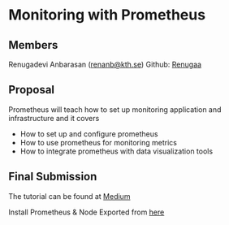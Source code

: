 # Monitoring with Prometheus

## Members
Renugadevi Anbarasan (renanb@kth.se) Github: [Renugaa](https://github.com/Renugaa)


## Proposal
Prometheus will teach how to set up monitoring application and infrastructure and it covers 

* How to set up and configure prometheus
* How to use prometheus for monitoring metrics
* How to integrate prometheus with data visualization tools


## Final Submission
The tutorial can be found at [Medium](https://renanb.medium.com/monitoring-with-prometheus-e13d3aa50af0)

Install Prometheus & Node Exported from [here](https://prometheus.io/download/)


